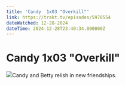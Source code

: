 ```yaml
---
title: 'Candy  1x03 "Overkill"' 
link: https://trakt.tv/episodes/5970554
dateWatched: 12-28-2024
dateTime: 2024-12-28T23:40:34.000000Z
---
```

# Candy  1x03 "Overkill"

![](https://walter-r2.trakt.tv/images/episodes/005/970/554/screenshots/thumb/5c32bc3623.jpg)Candy and Betty relish in new friendships.